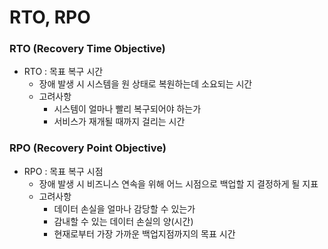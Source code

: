 # RTO, RPO
### RTO (Recovery Time Objective)
* RTO : 목표 복구 시간
	* 장애 발생 시 시스템을 원 상태로 복원하는데 소요되는 시간
	* 고려사항
		* 시스템이 얼마나 빨리 복구되어야 하는가
		* 서비스가 재개될 때까지 걸리는 시간

### RPO (Recovery Point Objective)
* RPO : 목표 복구 시점
	* 장애 발생 시 비즈니스 연속을 위해 어느 시점으로 백업할 지 결정하게 될 지표
	* 고려사항
		* 데이터 손실을 얼마나 감당할 수 있는가
		* 감내할 수 있는 데이터 손실의 양(시간)
		* 현재로부터 가장 가까운 백업지점까지의 목표 시간
